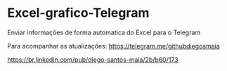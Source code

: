 # Excel-grafico-Telegram
Enviar informações de forma automatica do Excel para o Telegram

Para acompanhar as atualizações:
https://telegram.me/githubdiegosmaia

https://br.linkedin.com/pub/diego-santos-maia/2b/b60/173
